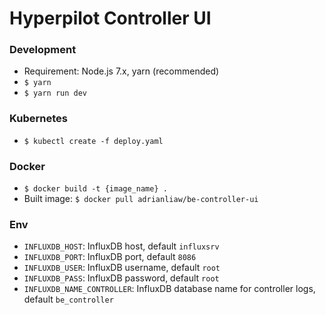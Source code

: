 # Hyperpilot Controller UI


### Development

- Requirement: Node.js 7.x, yarn (recommended)
- `$ yarn`
- `$ yarn run dev`

### Kubernetes
- `$ kubectl create -f deploy.yaml`

### Docker
- `$ docker build -t {image_name} .`
- Built image: `$ docker pull adrianliaw/be-controller-ui`

### Env
- `INFLUXDB_HOST`: InfluxDB host, default `influxsrv`
- `INFLUXDB_PORT`: InfluxDB port, default `8086`
- `INFLUXDB_USER`: InfluxDB username, default `root`
- `INFLUXDB_PASS`: InfluxDB password, default `root`
- `INFLUXDB_NAME_CONTROLLER`: InfluxDB database name for controller logs, default `be_controller`
